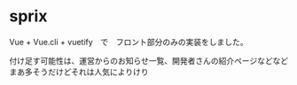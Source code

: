 # sprix

Vue + Vue.cli + vuetify　で　フロント部分のみの実装をしました。  

付け足す可能性は、運営からのお知らせ一覧、開発者さんの紹介ページなどなどまあ多そうだけどそれは人気によりけり
